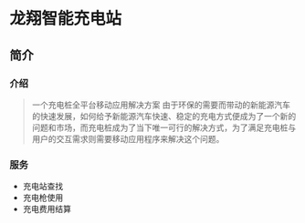 # 龙翔智能充电站

## 简介

### **介绍**
> 一个充电桩全平台移动应用解决方案
由于环保的需要而带动的新能源汽车的快速发展，如何给予新能源汽车快速、稳定的充电方式便成为了一个新的问题和市场，而充电桩成为了当下唯一可行的解决方式，为了满足充电桩与用户的交互需求则需要移动应用程序来解决这个问题。

### **服务**
- 充电站查找
- 充电枪使用
- 充电费用结算
